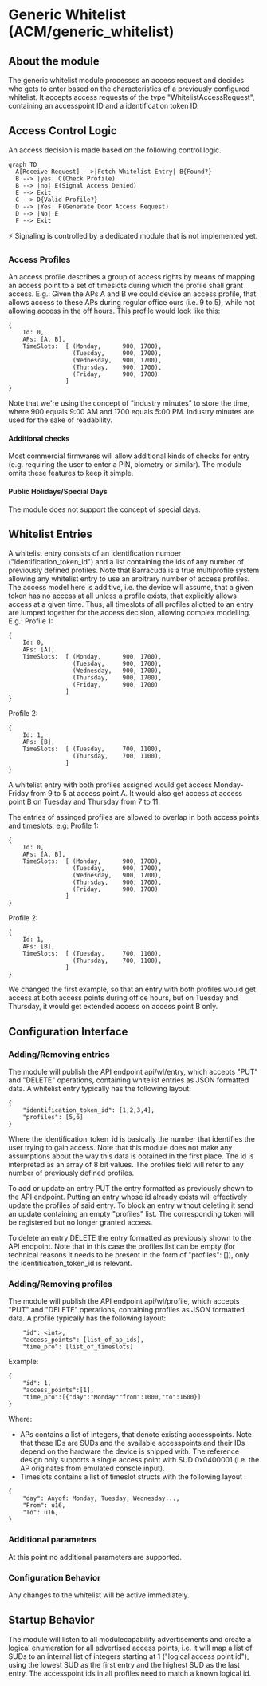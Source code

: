 # Generic Whitelist (ACM/generic_whitelist)
## About the module
The generic whitelist module processes an access request and decides who gets to enter based on the characteristics of a previously configured whitelist. It accepts access requests of the type "WhitelistAccessRequest", containing an accesspoint ID and a identification token ID. 

## Access Control Logic
An access decision is made based on the following control logic.
```mermaid
graph TD
  A[Receive Request] -->|Fetch Whitelist Entry| B{Found?}
  B --> |yes| C(Check Profile)
  B --> |no| E(Signal Access Denied)
  E --> Exit
  C --> D{Valid Profile?}
  D --> |Yes| F(Generate Door Access Request)
  D --> |No| E
  F --> Exit

```

:zap: Signaling is controlled by a dedicated module that is not implemented yet. 

### Access Profiles
An access profile describes a group of access rights by means of mapping an access point to a set of timeslots during which the profile shall grant access.
E.g.:
Given the APs A and B we could devise an access profile, that allows access to these APs during regular office ours (i.e. 9 to 5), while not allowing access in the off hours. This profile would look like this:
```
{
    Id: 0,
    APs: [A, B],
    TimeSlots:  [ (Monday,      900, 1700),
                  (Tuesday,     900, 1700),
                  (Wednesday,   900, 1700),
                  (Thursday,    900, 1700),
                  (Friday,      900, 1700)
                ]
}
```
Note that we're using the concept of "industry minutes" to store the time, where 900 equals 9:00 AM and 1700 equals 5:00 PM. Industry minutes are used for the sake of readability.

#### Additional checks
Most commercial firmwares will allow additional kinds of checks for entry (e.g. requiring the user to enter a PIN, biometry or similar). The module omits these features to keep it simple.

#### Public Holidays/Special Days
The module does not support the concept of special days.

## Whitelist Entries
A whitelist entry consists of an identification number ("identification_token_id") and a list containing the ids of any number of previously defined profiles. Note that Barracuda is a true multiprofile system allowing any whitelist entry to use an arbitrary number of access profiles. The access model here is additive, i.e. the device will assume, that a given token has no access at all unless a profile exists, that explicitly allows access at a given time. Thus, all timeslots of all profiles allotted to an entry are lumped together for the access decision, allowing complex modelling. E.g.:
Profile 1:
```
{
    Id: 0,
    APs: [A],
    TimeSlots:  [ (Monday,      900, 1700),
                  (Tuesday,     900, 1700),
                  (Wednesday,   900, 1700),
                  (Thursday,    900, 1700),
                  (Friday,      900, 1700)
                ]
}
```
Profile 2:
```
{
    Id: 1,
    APs: [B],
    TimeSlots:  [ (Tuesday,     700, 1100),                  
                  (Thursday,    700, 1100),
                ]
}
```

A whitelist entry with both profiles assigned would get access Monday-Friday from 9 to 5 at access point A. It would also get access at access point B on Tuesday and Thursday from 7 to 11.

The entries of assinged profiles are allowed to overlap in both access points and timeslots, e.g:
Profile 1:
```
{
    Id: 0,
    APs: [A, B],
    TimeSlots:  [ (Monday,      900, 1700),
                  (Tuesday,     900, 1700),
                  (Wednesday,   900, 1700),
                  (Thursday,    900, 1700),
                  (Friday,      900, 1700)
                ]
}
```
Profile 2:
```
{
    Id: 1,
    APs: [B],
    TimeSlots:  [ (Tuesday,     700, 1100),                  
                  (Thursday,    700, 1100),
                ]
}
```
We changed the first example, so that an entry with both profiles would get access at both access points during office hours, but on Tuesday and Thursday, it would get extended access on access point B only.

## Configuration Interface
### Adding/Removing entries
The module will publish the API endpoint api/wl/entry, which accepts "PUT" and "DELETE" operations, containing whitelist entries as JSON formatted data. A whitelist entry typically has the following layout:
```
{
    "identification_token_id": [1,2,3,4],
    "profiles": [5,6]
}
```

Where the identification_token_id is basically the number that identifies the user trying to gain access. Note that this module does not make any assumptions about the way this data is obtained in the first place. The id is interpreted as an array of 8 bit values. The profiles field will refer to any number of previously defined profiles. 

To add or update an entry PUT the entry formatted as previously shown to the API endpoint. Putting an entry whose id already exists will effectively update the profiles of said entry. To block an entry without deleting it send an update containing an empty "profiles" list. The corresponding token will be registered but no longer granted access.

To delete an entry DELETE the entry formatted as previously shown to the API endpoint. Note that in this case the profiles list can be empty (for technical reasons it needs to be present in the form of "profiles": []), only the identification_token_id is relevant.


### Adding/Removing profiles
The module will publish the API endpoint api/wl/profile, which accepts "PUT" and "DELETE" operations, containing profiles as JSON formatted data. A profile typically has the following layout:
```
    "id": <int>,
    "access_points": [list_of_ap_ids],
    "time_pro": [list_of_timeslots]
```

Example:
```
{
    "id": 1,
    "access_points":[1],
    "time_pro":[{"day":"Monday""from":1000,"to":1600}]
}
```

Where:
* APs contains a list of integers, that denote existing accesspoints. Note that these IDs are SUDs and the available accesspoints and their IDs depend on the hardware the device is shipped with. The reference design only supports a single access point with SUD 0x0400001 (i.e. the AP originates from emulated console input).
* Timeslots contains a list of timeslot structs with the following layout :
```
{
    "day": Anyof: Monday, Tuesday, Wednesday...,
    "From": u16,
    "To": u16,    
}
```

### Additional parameters
At this point no additional parameters are supported.

### Configuration Behavior
Any changes to the whitelist will be active immediately.

## Startup Behavior
The module will listen to all modulecapability advertisements and create a logical enumeration for all advertised access points, i.e. it will map a list of SUDs to an internal list of integers starting at 1 ("logical access point id"), using the lowest SUD as the first entry and the highest SUD as the last entry. The accesspoint ids in all profiles need to match a known logical id.
